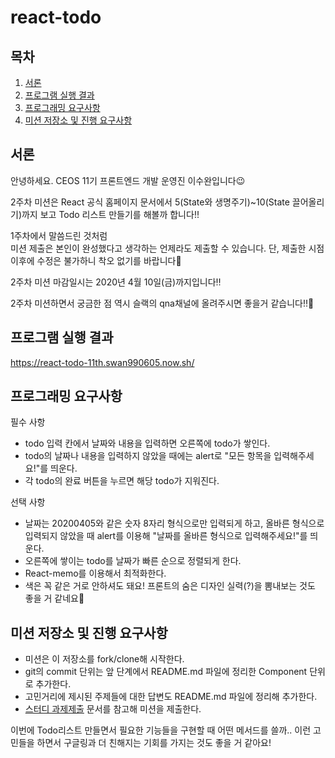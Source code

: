 # react-todo

## 목차

1. [서론](#서론)
2. [프로그램 실행 결과](#프로그램-실행-결과)
3. [프로그래밍 요구사항](#프로그래밍-요구사항)
4. [미션 저장소 및 진행 요구사항](#미션-저장소-및-진행-요구사항)

## 서론

안녕하세요. CEOS 11기 프론트엔드 개발 운영진 이수완입니다😉

2주차 미션은 React 공식 홈페이지 문서에서 5(State와 생명주기)~10(State 끌어올리기)까지 보고 Todo 리스트 만들기를 해볼까 합니다!!

1주차에서 말씀드린 것처럼  
미션 제출은 본인이 완성했다고 생각하는 언제라도 제출할 수 있습니다. 단, 제출한 시점 이후에 수정은 불가하니 착오 없기를 바랍니다🤭

2주차 미션 마감일시는 2020년 4월 10일(금)까지입니다‼️

2주차 미션하면서 궁금한 점 역시 슬랙의 qna채널에 올려주시면 좋을거 같습니다!!🌼

## 프로그램 실행 결과

https://react-todo-11th.swan990605.now.sh/  

## 프로그래밍 요구사항

필수 사항

- todo 입력 칸에서 날짜와 내용을 입력하면 오른쪽에 todo가 쌓인다.
- todo의 날짜나 내용을 입력하지 않았을 때에는 alert로 "모든 항목을 입력해주세요!"를 띄운다.
- 각 todo의 완료 버튼을 누르면 해당 todo가 지워진다.

선택 사항

- 날짜는 20200405와 같은 숫자 8자리 형식으로만 입력되게 하고, 올바른 형식으로 입력되지 않았을 때 alert를 이용해 "날짜를 올바른 형식으로 입력해주세요!"를 띄운다.
- 오른쪽에 쌓이는 todo를 날짜가 빠른 순으로 정렬되게 한다.
- React-memo를 이용해서 최적화한다.
- 색은 꼭 같은 거로 안하셔도 돼요! 프론트의 숨은 디자인 실력(?)을 뽐내보는 것도 좋을 거 같네요🧐

## 미션 저장소 및 진행 요구사항

- 미션은 이 저장소를 fork/clone해 시작한다.
- git의 commit 단위는 앞 단계에서 README.md 파일에 정리한 Component 단위로 추가한다.
- 고민거리에 제시된 주제들에 대한 답변도 README.md 파일에 정리해 추가한다.
- [스터디 과제제출](../how-to-submit/README.md) 문서를 참고해 미션을 제출한다.

이번에 Todo리스트 만들면서 필요한 기능들을 구현할 때 어떤 메서드를 쓸까.. 이런 고민들을 하면서 구글링과 더 친해지는 기회를 가지는 것도 좋을 거 같아요!
